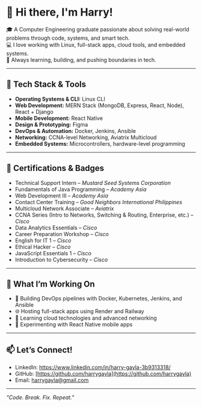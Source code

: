 # 👋 Hi there, I'm Harry!

🎓 A Computer Engineering graduate passionate about solving real-world problems through code, systems, and smart tech.  
💻 I love working with Linux, full-stack apps, cloud tools, and embedded systems.  
🚀 Always learning, building, and pushing boundaries in tech.

---

## 🔧 Tech Stack & Tools

- **Operating Systems & CLI:** Linux CLI
- **Web Development:** MERN Stack (MongoDB, Express, React, Node), React + Django
- **Mobile Development:** React Native
- **Design & Prototyping:** Figma
- **DevOps & Automation:** Docker, Jenkins, Ansible
- **Networking:** CCNA-level Networking, Aviatrix Multicloud
- **Embedded Systems:** Microcontrollers, hardware-level programming

---

## 📜 Certifications & Badges

- Technical Support Intern – *Mustard Seed Systems Corporation*  
- Fundamentals of Java Programming – *Academy Asia*  
- Web Development III – *Academy Asia*  
- Contact Center Training – *Good Neighbors International Philippines*  
- Multicloud Network Associate – *Aviatrix*  
- CCNA Series (Intro to Networks, Switching & Routing, Enterprise, etc.) – *Cisco*  
- Data Analytics Essentials – *Cisco*  
- Career Preparation Workshop – *Cisco*  
- English for IT 1 – *Cisco*  
- Ethical Hacker – *Cisco*  
- JavaScript Essentials 1 – *Cisco*  
- Introduction to Cybersecurity – *Cisco*

---

## 🔭 What I’m Working On

- 🚧 Building DevOps pipelines with Docker, Kubernetes, Jenkins, and Ansible  
- 🌐 Hosting full-stack apps using Render and Railway  
- 🧠 Learning cloud technologies and advanced networking  
- 📱 Experimenting with React Native mobile apps  

---

## 📫 Let’s Connect!

- LinkedIn: https://www.linkedin.com/in/harry-gayla-3b9313318/
- GitHub: [https://github.com/harrygayla](https://github.com/harrygayla)  
- Email: harrygayla@gmail.com  

---

_“Code. Break. Fix. Repeat.”_

